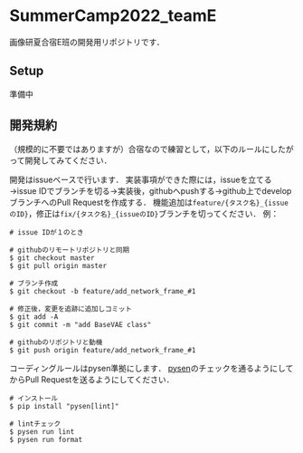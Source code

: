 # SummerCamp2022_teamE

画像研夏合宿E班の開発用リポジトリです．

## Setup
準備中

## 開発規約
（規模的に不要ではありますが）合宿なので練習として，以下のルールにしたがって開発してみてください．

開発はissueベースで行います．
実装事項ができた際には，issueを立てる→issue IDでブランチを切る→実装後，githubへpushする→github上でdevelopブランチへのPull Requestを作成する．
機能追加は`feature/{タスク名}_{issueのID}`，修正は`fix/{タスク名}_{issueのID}`ブランチを切ってください．
例：
```
# issue IDが１のとき

# githubのリモートリポジトリと同期
$ git checkout master
$ git pull origin master

# ブランチ作成
$ git checkout -b feature/add_network_frame_#1

# 修正後，変更を追跡に追加しコミット
$ git add -A
$ git commit -m "add BaseVAE class"

# githubのリポジトリと動機
$ git push origin feature/add_network_frame_#1
```

コーディングルールはpysen準拠にします．
[pysen](https://github.com/pfnet/pysen)のチェックを通るようにしてからPull Requestを送るようにしてください．
```
# インストール
$ pip install "pysen[lint]"

# lintチェック
$ pysen run lint
$ pysen run format
```
